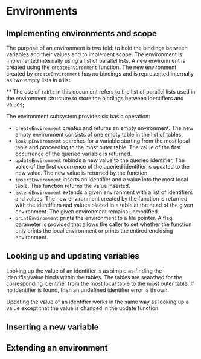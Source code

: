 # Environments

## Implementing environments and scope
The purpose of an environment is two fold: to hold the bindings between variables and their values and to implement scope. The environment is implemented internally using a list of parallel lists. A new environment is created using the `createEnvironment` function. The new environment created by `createEnvironment` has no bindings and is represented internally as two empty lists in a list.

** The use of `table` in this document refers to the list of parallel lists used in the environment structure to store the bindings between identifiers and values;

The environment subsystem provides six basic operation:
* `createEnvironment` creates and returns an empty environment. The new empty environment consists of one empty table in the list of tables.
* `lookupEnvironment` searches for a variable starting from the most local table and proceeding to the most outer table. The value of the first occurrence of the queried variable is returned.
* `updateEnvironment` rebinds a new value to the queried identifier. The value of the first occurrence of the queried identifier is updated to the new value. The new value is returned by the function.
* `insertEnvironment` inserts an identifier and a value into the most local table. This function returns the value inserted.
* `extendEnvironment` extends a given environment with a list of identifiers and values. The new environment created by the function is returned with the identifiers and values placed in a table at the head of the given environment. The given environment remains unmodified.
* `printEnvironment` prints the environment to a file pointer. A flag parameter is provided that allows the caller to set whether the function only prints the local environment or prints the entired enclosing environment.

## Looking up and updating variables
Looking up the value of an identifier is as simple as finding the identifier/value binds within the tables. The tables are searched for the corresponding identifier from the most local table to the most outer table. If no identifier is found, then an undefined identifier error is thrown.

Updating the value of an identifier works in the same way as looking up a value except that the value is changed in the update function.

## Inserting a new variable

## Extending an environment
